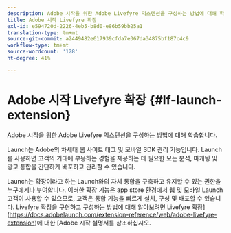 ```yaml
---
description: Adobe 시작을 위한 Adobe Livefyre 익스텐션을 구성하는 방법에 대해 학습합니다.
title: Adobe 시작 Livefyre 확장
exl-id: e594720d-2226-4eb5-b8d0-e86b59bb25a1
translation-type: tm+mt
source-git-commit: a2449482e617939cfda7e367da34875bf187c4c9
workflow-type: tm+mt
source-wordcount: '128'
ht-degree: 41%

---
```


# Adobe 시작 Livefyre 확장 {#lf-launch-extension}

Adobe 시작을 위한 Adobe Livefyre 익스텐션을 구성하는 방법에 대해 학습합니다.

Launch는 Adobe의 차세대 웹 사이트 태그 및 모바일 SDK 관리 기능입니다. Launch를 사용하면 고객의 기대에 부응하는 경험을 제공하는 데 필요한 모든 분석, 마케팅 및 광고 통합을 간단하게 배포하고 관리할 수 있습니다.

Launch는 확장이라고 하는 Launch와의 자체 통합을 구축하고 유지할 수 있는 권한을 누구에게나 부여합니다. 이러한 확장 기능은 app store 환경에서 웹 및 모바일 Launch 고객이 사용할 수 있으므로, 고객은 통합 기능을 빠르게 설치, 구성 및 배포할 수 있습니다. Livefyre 확장을 구현하고 구성하는 방법에 대해 알아보려면 Livefyre 확장](https://docs.adobelaunch.com/extension-reference/web/adobe-livefyre-extension)에 대한 [Adobe 시작 설명서를 참조하십시오.
